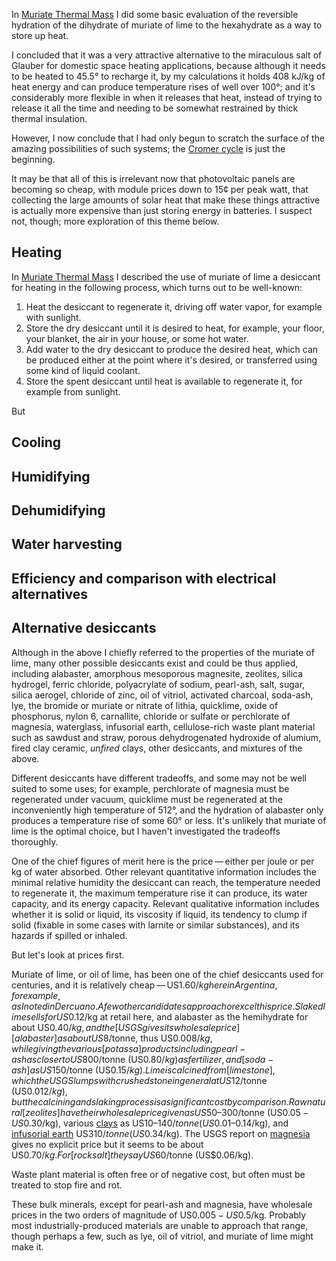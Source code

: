 In [Muriate Thermal Mass] I did some basic evaluation of the
reversible hydration of the dihydrate of muriate of lime to the
hexahydrate as a way to store up heat.

[Muriate Thermal Mass]: muriate-thermal-mass.md

I concluded that it was a very attractive alternative to the
miraculous salt of Glauber for domestic space heating applications,
because although it needs to be heated to 45.5° to recharge it, by my
calculations it holds 408 kJ/kg of heat energy and can produce
temperature rises of well over 100°; and it's considerably more
flexible in when it releases that heat, instead of trying to release
it all the time and needing to be somewhat restrained by thick thermal
insulation.

However, I now conclude that I had only begun to scratch the surface
of the amazing possibilities of such systems; the [Cromer cycle] is
just the beginning.

[Cromer cycle]: https://en.wikipedia.org/wiki/Cromer_cycle

It may be that all of this is irrelevant now that photovoltaic panels
are becoming so cheap, with module prices down to 15¢ per peak watt,
that collecting the large amounts of solar heat that make these things
attractive is actually more expensive than just storing energy in
batteries.  I suspect not, though; more exploration of this theme
below.

Heating
-------

In [Muriate Thermal Mass] I described the use of muriate of lime a
desiccant for heating in the following process, which turns out to be
well-known:

1. Heat the desiccant to regenerate it, driving off water vapor, for
   example with sunlight.
2. Store the dry desiccant until it is desired to heat, for example,
   your floor, your blanket, the air in your house, or some hot water.
3. Add water to the dry desiccant to produce the desired heat, which
   can be produced either at the point where it's desired, or
   transferred using some kind of liquid coolant.
4. Store the spent desiccant until heat is available to regenerate it,
   for example from sunlight.

But 

Cooling
-------

Humidifying
-----------

Dehumidifying
-------------

Water harvesting
----------------

Efficiency and comparison with electrical alternatives
------------------------------------------------------


Alternative desiccants
----------------------

Although in the above I chiefly referred to the properties of the
muriate of lime, many other possible desiccants exist and could be
thus applied, including alabaster, amorphous mesoporous magnesite,
zeolites, silica hydrogel, ferric chloride, polyacrylate of sodium,
pearl-ash, salt, sugar, silica aerogel, chloride of zinc, oil of
vitriol, activated charcoal, soda-ash, lye, the bromide or muriate or
nitrate of lithia, quicklime, oxide of phosphorus, nylon 6,
carnallite, chloride or sulfate or perchlorate of magnesia,
waterglass, infusorial earth, cellulose-rich waste plant material such
as sawdust and straw, porous dehydrogenated hydroxide of alumium,
fired clay ceramic, *unfired* clays, other desiccants, and mixtures of
the above.

Different desiccants have different tradeoffs, and some may not be
well suited to some uses; for example, perchlorate of magnesia must be
regenerated under vacuum, quicklime must be regenerated at the
inconveniently high temperature of 512°, and the hydration of
alabaster only produces a temperature rise of some 60° or less.  It's
unlikely that muriate of lime is the optimal choice, but I haven't
investigated the tradeoffs thoroughly.

One of the chief figures of merit here is the price — either per joule
or per kg of water absorbed.  Other relevant quantitative information
includes the minimal relative humidity the desiccant can reach, the
temperature needed to regenerate it, the maximum temperature rise it
can produce, its water capacity, and its energy capacity.  Relevant
qualitative information includes whether it is solid or liquid, its
viscosity if liquid, its tendency to clump if solid (fixable in some
cases with larnite or similar substances), and its hazards if spilled
or inhaled.

But let's look at prices first.

Muriate of lime, or oil of lime, has been one of the chief desiccants
used for centuries, and it is relatively cheap — US$1.60/kg here in
Argentina, for example, as I noted in Dercuano.  A few other
candidates approach or excel this price.  Slaked lime sells for
US$0.12/kg at retail here, and alabaster as the hemihydrate for about
US$0.40/kg, and the [USGS gives its wholesale price][alabaster] as
about US$8/tonne, thus US$0.008/kg, while giving the various [potassa]
products including pearl-ash as closer to US$800/tonne (US$0.80/kg) as
fertilizer, and [soda-ash] as US$150/tonne (US$0.15/kg).  Lime is
calcined from [limestone], which the USGS lumps with crushed stone in
general at US$12/tonne (US$0.012/kg), but the calcining and slaking
process is a significant cost by comparison.  Raw natural [zeolites]
have their wholesale price given as US$50–300/tonne
(US$0.05-US$0.30/kg), various [clays] as US$10–140/tonne
(US$0.01–0.14/kg), and [infusorial earth] US$310/tonne (US$0.34/kg).
The USGS report on [magnesia] gives no explicit price but it seems to
be about US$0.70/kg.  For [rock salt] they say US$60/tonne
(US$0.06/kg).

[alabaster]: https://pubs.usgs.gov/periodicals/mcs2020/mcs2020-gypsum.pdf
[potassa]: https://pubs.usgs.gov/periodicals/mcs2020/mcs2020-potash.pdf
[soda-ash]: https://pubs.usgs.gov/periodicals/mcs2020/mcs2020-soda-ash.pdf
[limestone]: https://pubs.usgs.gov/periodicals/mcs2020/mcs2020-stone-crushed.pdf
[zeolites]: https://pubs.usgs.gov/periodicals/mcs2020/mcs2020-zeolites.pdf
[clays]: https://pubs.usgs.gov/periodicals/mcs2020/mcs2020-clays.pdf
[infusorial earth]: https://pubs.usgs.gov/periodicals/mcs2020/mcs2020-diatomite.pdf
[magnesia]: https://pubs.usgs.gov/periodicals/mcs2020/mcs2020-magnesium-compounds.pdf
[rock salt]: https://pubs.usgs.gov/periodicals/mcs2020/mcs2020-salt.pdf

Waste plant material is often free or of negative cost, but often must
be treated to stop fire and rot.

These bulk minerals, except for pearl-ash and magnesia, have wholesale
prices in the two orders of magnitude of US$0.005-US$0.5/kg.  Probably
most industrially-produced materials are unable to approach that
range, though perhaps a few, such as lye, oil of vitriol, and muriate
of lime might make it.
